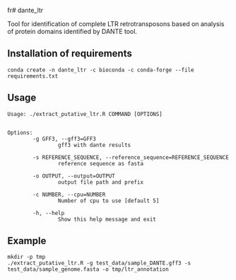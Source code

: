 fr# dante_ltr

Tool for identification of complete LTR retrotransposons based on analysis of protein
domains identified by DANTE tool.

## Installation of requirements

```shell
conda create -n dante_ltr -c bioconda -c conda-forge --file requirements.txt
```
## Usage

```shell
Usage: ./extract_putative_ltr.R COMMAND [OPTIONS]


Options:
        -g GFF3, --gff3=GFF3
                gff3 with dante results

        -s REFERENCE_SEQUENCE, --reference_sequence=REFERENCE_SEQUENCE
                reference sequence as fasta

        -o OUTPUT, --output=OUTPUT
                output file path and prefix

        -c NUMBER, --cpu=NUMBER
                Number of cpu to use [default 5]

        -h, --help
                Show this help message and exit
```

## Example
```shell
mkdir -p tmp
./extract_putative_ltr.R -g test_data/sample_DANTE.gff3 -s test_data/sample_genome.fasta -o tmp/ltr_annotation
```
